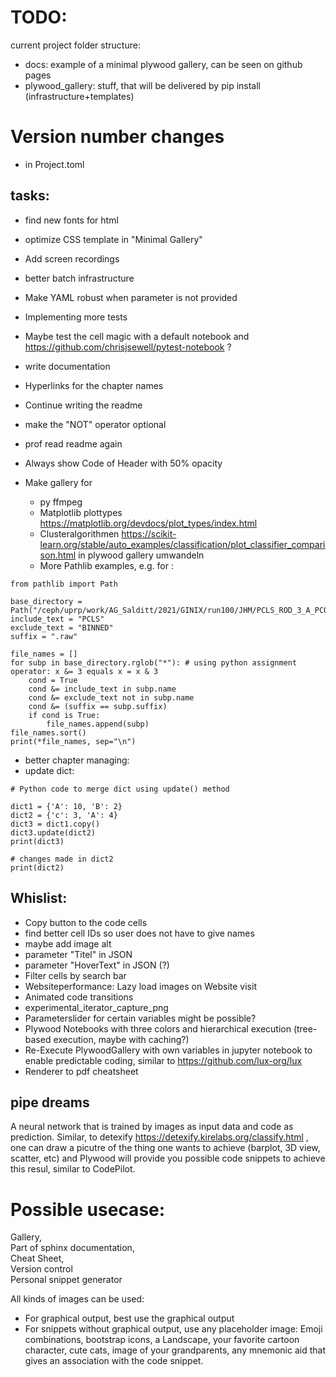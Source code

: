 # TODO:

current project folder structure:

* docs: example of a minimal  plywood gallery, can be seen on github pages
* plywood_gallery: stuff, that will be delivered by pip install (infrastructure+templates)

# Version number changes

+ in Project.toml

## tasks:

* find new fonts for html
* optimize CSS template in "Minimal Gallery"
* Add screen recordings
* better batch infrastructure
* Make YAML robust when parameter is not provided
* Implementing more tests
* Maybe test the cell magic with a default notebook and https://github.com/chrisjsewell/pytest-notebook ?
* write documentation
* Hyperlinks for the chapter names
* Continue writing the readme
* make the "NOT" operator optional 
* prof read readme again
* Always show Code of Header with 50% opacity 


* Make gallery for
    * py ffmpeg
    * Matplotlib plottypes https://matplotlib.org/devdocs/plot_types/index.html 
    * Clusteralgorithmen https://scikit-learn.org/stable/auto_examples/classification/plot_classifier_comparison.html in plywood gallery umwandeln
    * More Pathlib examples, e.g. for  :

```python=
from pathlib import Path

base_directory = Path("/ceph/uprp/work/AG_Salditt/2021/GINIX/run100/JHM/PCLS_ROD_3_A_PCO_tomo01")
include_text = "PCLS"
exclude_text = "BINNED"
suffix = ".raw"

file_names = []
for subp in base_directory.rglob("*"): # using python assignment operator: x &= 3 equals x = x & 3
    cond = True
    cond &= include_text in subp.name
    cond &= exclude_text not in subp.name
    cond &= (suffix == subp.suffix)
    if cond is True:
        file_names.append(subp)
file_names.sort()
print(*file_names, sep="\n")
```

* better chapter managing:
* update dict:
```python=
# Python code to merge dict using update() method

dict1 = {'A': 10, 'B': 2}
dict2 = {'c': 3, 'A': 4}
dict3 = dict1.copy()
dict3.update(dict2)
print(dict3)
 
# changes made in dict2
print(dict2)
```



## Whislist:
* Copy button to the code cells
* find better cell IDs so user does not have to give names
* maybe add image alt
* parameter "Titel" in JSON 
* parameter "HoverText" in JSON  (?)
* Filter cells by search bar
* Websiteperformance: Lazy load images on Website visit
* Animated code transitions
* experimental_iterator_capture_png
* Parameterslider for certain variables might be possible?
* Plywood Notebooks with three colors and hierarchical execution (tree-based execution, maybe with caching?)
* Re-Execute PlywoodGallery with own variables in jupyter notebook to enable predictable coding, similar to https://github.com/lux-org/lux
* Renderer to pdf cheatsheet

## pipe dreams

A neural network that is trained by images as input data and code as prediction.
Similar, to detexify https://detexify.kirelabs.org/classify.html , one can draw a picutre of the thing one wants to achieve (barplot, 3D view, scatter, etc) and Plywood will provide you possible code snippets to achieve this resul, similar to CodePilot.



# Possible usecase: 
Gallery,   
Part of sphinx documentation,  
Cheat Sheet,  
Version control  
Personal snippet generator

All kinds of images can be used: 
* For graphical output, best use the graphical output
* For snippets without graphical output, use any placeholder image:
Emoji combinations, bootstrap icons, a Landscape, your favorite cartoon character, cute  cats, image of your grandparents, any mnemonic aid that gives an association with the code snippet. 
